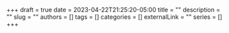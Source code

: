 +++ 
draft = true
date = 2023-04-22T21:25:20-05:00
title = ""
description = ""
slug = ""
authors = []
tags = []
categories = []
externalLink = ""
series = []
+++

